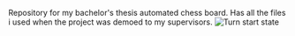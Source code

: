 Repository for my bachelor's thesis automated chess board. Has all the files i used when the project was demoed to my supervisors.
![Turn start state](https://github.com/user-attachments/assets/3321954a-22d1-4746-a76a-f2dd9c1a4bd5)

